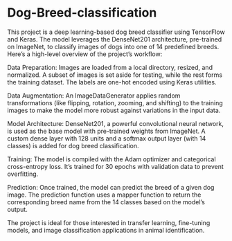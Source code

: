 # Dog-Breed-classification
This project is a deep learning-based dog breed classifier using TensorFlow and Keras. The model leverages the DenseNet201 architecture, pre-trained on ImageNet, to classify images of dogs into one of 14 predefined breeds. Here’s a high-level overview of the project’s workflow:

Data Preparation: Images are loaded from a local directory, resized, and normalized. A subset of images is set aside for testing, while the rest forms the training dataset. The labels are one-hot encoded using Keras utilities.

Data Augmentation: An ImageDataGenerator applies random transformations (like flipping, rotation, zooming, and shifting) to the training images to make the model more robust against variations in the input data.

Model Architecture: DenseNet201, a powerful convolutional neural network, is used as the base model with pre-trained weights from ImageNet. A custom dense layer with 128 units and a softmax output layer (with 14 classes) is added for dog breed classification.

Training: The model is compiled with the Adam optimizer and categorical cross-entropy loss. It’s trained for 30 epochs with validation data to prevent overfitting.

Prediction: Once trained, the model can predict the breed of a given dog image. The prediction function uses a mapper function to return the corresponding breed name from the 14 classes based on the model’s output.

The project is ideal for those interested in transfer learning, fine-tuning models, and image classification applications in animal identification.
